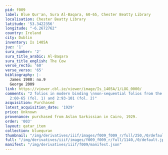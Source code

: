 ```yaml
---
pid: f009
label: Blue Qur'an, Sura Al-Baqara, 60-65, Chester Beatty Library
localisation: Chester Beatty Library
latitude: '53.3422356'
longitude: "-6.2672762"
country: Ireland
city: Dublin
inventory: Is 1405A
juz: '1'
sura_number: '2'
sura_title_arabic: Al-Baqara
sura_title_english: The Cow
verse_recto: '60'
verse_verso: '65'
bibliography: |-
  James 1980: no.9
  George 2009
link: https://viewer.cbl.ie/viewer/image/Is_1405A/1/LOG_0000/
comments: "2 folios in modern binding \nnon-sequential folios from the Blue Qur'an,
  2:60-65 (fol. 1) and 2:93-101 (fol. 2)"
acquisition: Purchased
latest_acquisition_date: '1929'
price: Unknown
provenance: purchased from Aslan Sarkissian in Cairo, 1929.
order: '003'
layout: qatar_item
collection: bluequran
thumbnail: "/img/derivatives/iiif/images/f009_f009_r/full/250,/0/default.jpg"
full: "/img/derivatives/iiif/images/f009_f009_r/full/1140,/0/default.jpg"
manifest: "/img/derivatives/iiif/f009/manifest.json"
---
```

